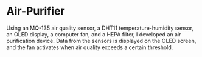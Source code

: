 # Air-Purifier
Using an MQ-135 air quality sensor, a DHT11 temperature-humidity sensor, an OLED display, a computer fan, and a HEPA filter, I developed an air purification device. Data from the sensors is displayed on the OLED screen, and the fan activates when air quality exceeds a certain threshold.
